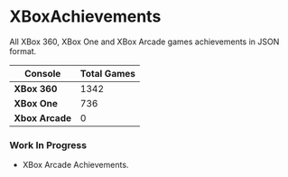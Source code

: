 # XBoxAchievements
All XBox 360, XBox One and XBox Arcade games achievements in JSON format.


| Console         | Total Games |
| --------------- | ----------- |
| **XBox 360**    | 1342        |
| **XBox One**    | 736         |
| **Xbox Arcade** | 0           |


### Work In Progress
- XBox Arcade Achievements.
